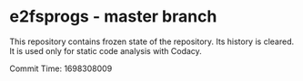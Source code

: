 # e2fsprogs - master branch

This repository contains frozen state of the repository.
Its history is cleared. It is used only for static code
analysis with Codacy.

Commit Time: 1698308009
